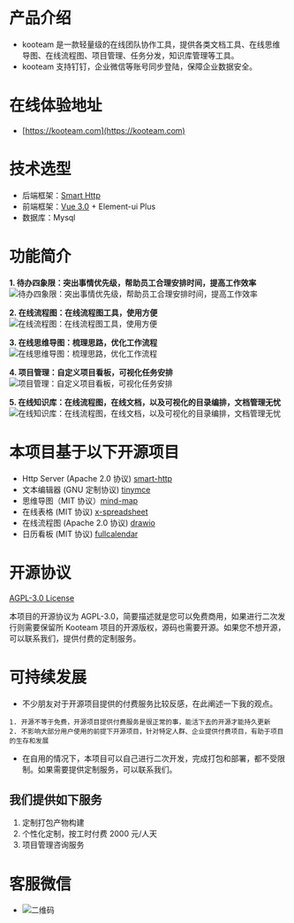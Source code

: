 # 产品介绍

- kooteam 是一款轻量级的在线团队协作工具，提供各类文档工具、在线思维导图、在线流程图、项目管理、任务分发，知识库管理等工具。
- kooteam 支持钉钉，企业微信等账号同步登陆，保障企业数据安全。

# 在线体验地址

- [https://kooteam.com](https://kooteam.com)

# 技术选型

- 后端框架：[Smart Http](https://smartboot.tech/smart-http/)
- 前端框架：[Vue 3.0](https://cn.vuejs.org/) + Element-ui Plus
- 数据库：Mysql

# 功能简介

**1. 待办四象限：突出事情优先级，帮助员工合理安排时间，提高工作效率**
![待办四象限：突出事情优先级，帮助员工合理安排时间，提高工作效率](https://images.gitee.com/uploads/images/2020/0401/145234_27d3043d_472.jpeg)

**2. 在线流程图：在线流程图工具，使用方便**
![在线流程图：在线流程图工具，使用方便](https://images.gitee.com/uploads/images/2020/0401/145236_7ff14512_472.jpeg)

**3. 在线思维导图：梳理思路，优化工作流程**
![在线思维导图：梳理思路，优化工作流程](https://images.gitee.com/uploads/images/2020/0401/145237_69870064_472.jpeg)

**4. 项目管理：自定义项目看板，可视化任务安排**
![项目管理：自定义项目看板，可视化任务安排](https://images.gitee.com/uploads/images/2020/0401/145234_a7d7681b_472.jpeg)

**5. 在线知识库：在线流程图，在线文档，以及可视化的目录编排，文档管理无忧**
![在线知识库：在线流程图，在线文档，以及可视化的目录编排，文档管理无忧](https://images.gitee.com/uploads/images/2020/0401/145236_3368ae12_472.jpeg)

# 本项目基于以下开源项目

- Http Server (Apache 2.0 协议) [smart-http](https://github.com/smartboot/smart-http)
- 文本编辑器 (GNU 定制协议) [tinymce](https://github.com/tinymce/tinymce)
- 思维导图（MIT 协议）[mind-map](https://github.com/wanglin2/mind-map)
- 在线表格 (MIT 协议) [x-spreadsheet](https://github.com/myliang/x-spreadsheet)
- 在线流程图 (Apache 2.0 协议) [drawio](https://github.com/jgraph/mxgraph-js)
- 日历看板 (MIT 协议) [fullcalendar](https://github.com/fullcalendar/fullcalendar)

# 开源协议

[AGPL-3.0 License](https://www.gnu.org/licenses/gpl-3.0.html)

本项目的开源协议为 AGPL-3.0，简要描述就是您可以免费商用，如果进行二次发行则需要保留所 Kooteam 项目的开源版权，源码也需要开源。如果您不想开源，可以联系我们，提供付费的定制服务。

# 可持续发展

- 不少朋友对于开源项目提供的付费服务比较反感，在此阐述一下我的观点。

```
1. 开源不等于免费，开源项目提供付费服务是很正常的事，能活下去的开源才能持久更新
2. 不影响大部分用户使用的前提下开源项目，针对特定人群、企业提供付费项目，有助于项目的生存和发展
```

- 在自用的情况下，本项目可以自己进行二次开发，完成打包和部署，都不受限制。如果需要提供定制服务，可以联系我们。

## 我们提供如下服务

1. 定制打包产物构建
2. 个性化定制，按工时付费 2000 元/人天
3. 项目管理咨询服务

# 客服微信

- ![二维码](https://images.gitee.com/uploads/images/2020/0401/145236_0ce564f8_472.jpeg)
